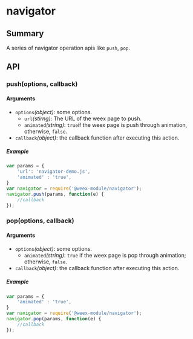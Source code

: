 # navigator
## Summary

A series of navigator operation apis like `push`, `pop`.

## API

### push(options, callback)


#### Arguments

* `options`*(object)*: some options.
  * `url`*(stirng)*: The URL of the weex page to push.
  * `animated`*(string)*:  `true`if the weex page is push through animation, otherwise, `false`.
* `callback`*(object)*: the callback function after executing this action.  

##### Example

```js
var params = {
    'url': 'navigator-demo.js',
    'animated' : 'true',
}
var navigator = require('@weex-module/navigator');
navigator.push(params, function(e) {
	//callback
});
```

### pop(options, callback)



#### Arguments

* `options`*(object)*: some options.
  * `animated`*(string)*:  `true` if the weex page is pop through animation; otherwise, `false`.
* `callback`*(object)*: the callback function after executing this action.  
##### Example

```js
var params = {
    'animated' : 'true',
}
var navigator = require('@weex-module/navigator');
navigator.pop(params, function(e) {
	//callback
});
```
